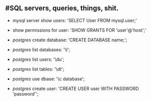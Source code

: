 #SQL servers, queries, things, shit.
---

* mysql server show users: 'SELECT User FROM mysql.user;'
* show permissions for user: 'SHOW GRANTS FOR 'user'@'host';'

* *postgres* create database: 'CREATE DATABASE name;';
* *postgres* list databases: '\l';
* *postgres* list users: '\du';
* *postgres* list tables: '\dt';
* *postgres* use dbase: '\c database';
* *postgres* create user: 'CREATE USER user WITH PASSWORD 'password'';
